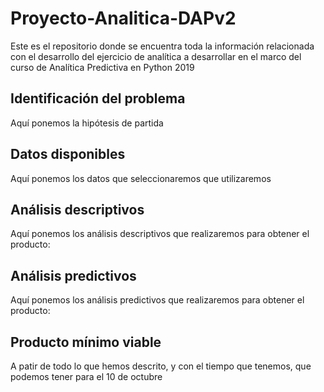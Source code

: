 # Proyecto-Analitica-DAPv2
Este es el repositorio donde se encuentra toda la información relacionada con el desarrollo del ejercicio de analítica a desarrollar en el marco del curso de Analítica Predictiva en Python 2019

## Identificación del problema
Aquí ponemos la hipótesis de partida

## Datos disponibles 
Aquí ponemos los datos que seleccionaremos que utilizaremos

## Análisis descriptivos
Aquí ponemos los análisis descriptivos que realizaremos para obtener el producto:

## Análisis predictivos
Aquí ponemos los análisis predictivos que realizaremos para obtener el producto:

## Producto mínimo viable
A patir de todo lo que hemos descrito, y con el tiempo que tenemos, que podemos tener para el 10 de octubre

